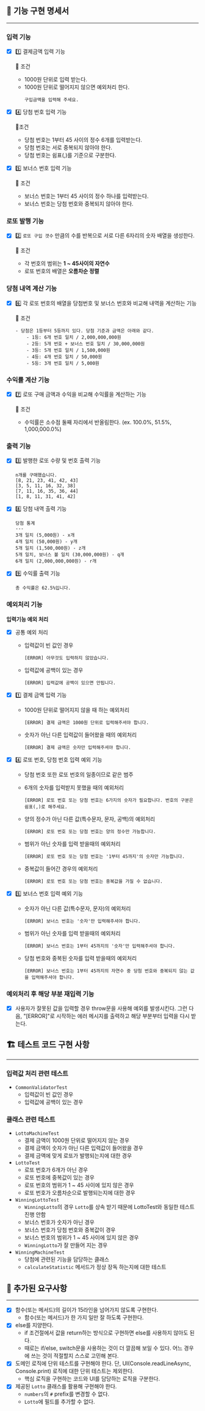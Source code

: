 ## **🚀 기능 구현 명세서**

---

### 입력 기능

- [X]  1️⃣ 결제금액 입력 기능

      🚨 조건
    - 1000원 단위로 입력 받는다.
    - 1000원 단위로 떨어지지 않으면 예외처리 한다.
         ```
         구입금액을 입력해 주세요.
         ```


- [X]  4️⃣ 당첨 번호 입력 기능

    🚨조건 
    - 당첨 번호는 1부터 45 사이의 정수 6개를 입력받는다.
    - 당첨 번호는 서로 중복되지 않아야 한다.
    - 당첨 번호는 쉼표(,)를 기준으로 구분한다.

    

- [X]  5️⃣ 보너스 번호 입력 기능

    🚨 조건
    - 보너스 번호는 1부터 45 사이의 정수 하나를 입력받는다.
    - 보너스 번호는 당첨 번호와 중복되지 않아야 한다.

### 로또 발행 기능

- [X]  2️⃣ `로또 구입 갯수` 만큼의 수를 반복으로 서로 다른 6자리의 숫자 배열을 생성한다.

    🚨 조건
    - 각 번호의 범위는 **1 ~ 45사이의 자연수**
    - 로또 번호의 배열은 **오름차순 정렬**

### 당첨 내역 계산 기능

- [X]  6️⃣ 각 로또 번호의 배열을 당첨번호 및 보너스 번호와 비교해 내역을 계산하는 기능

    🚨 조건

       - 당첨은 1등부터 5등까지 있다. 당첨 기준과 금액은 아래와 같다.
           - 1등: 6개 번호 일치 / 2,000,000,000원
           - 2등: 5개 번호 + 보너스 번호 일치 / 30,000,000원
           - 3등: 5개 번호 일치 / 1,500,000원
           - 4등: 4개 번호 일치 / 50,000원
           - 5등: 3개 번호 일치 / 5,000원
       


### 수익률 계산 기능

- [X]  7️⃣ 로또 구매 금액과 수익을 비교해 수익률을 계산하는 기능

    🚨 조건
    - 수익률은 소수점 둘째 자리에서 반올림한다. (ex. 100.0%, 51.5%, 1,000,000.0%)

### 출력 기능

- [X]  3️⃣ 발행한 로또 수량 및 번호 출력 기능

   ```
   n개를 구매했습니다.
   [8, 21, 23, 41, 42, 43]
   [3, 5, 11, 16, 32, 38]
   [7, 11, 16, 35, 36, 44]
   [1, 8, 11, 31, 41, 42]
   ```


- [X]  8️⃣ 당첨 내역 출력 기능

   ```
   당첨 통계
   ---
   3개 일치 (5,000원) - x개
   4개 일치 (50,000원) - y개
   5개 일치 (1,500,000원) - z개
   5개 일치, 보너스 볼 일치 (30,000,000원) - q개
   6개 일치 (2,000,000,000원) - r개
   ```


- [X]  9️⃣ 수익률 출력 기능

   ```
   총 수익률은 62.5%입니다.
   ```


### 예외처리 기능

**입력기능 예외 처리**
- [X] 공통 예외 처리
   - 입력값이 빈 값인 경우
  
      `[ERROR] 아무것도 입력하지 않았습니다.`

   - 입력값에 공백이 있는 경우

      `[ERROR] 입력값에 공백이 있으면 안됩니다.`

- [X]  1️⃣ 결제 금액 입력 기능
    - 1000원 단위로 떨어지지 않을 때 하는 예외처리

      `[ERROR] 결제 금액은 1000원 단위로 입력해주셔야 합니다.`

    - 숫자가 아닌 다른 입력값이 들어왔을 때의 예외처리

      `[ERROR] 결제 금액은 숫자만 입력해주셔야 합니다.`


- [X]  4️⃣ 로또 번호, 당첨 번호 입력 예외 기능
    - 당첨 번호 또한 로또 번호의 일종이므로 같은 범주
    - 6개의 숫자를 입력받지 못했을 때의 예외처리

      `[ERROR] 로또 번호 또는 당첨 번호는 6가지의 숫자가 필요합니다. 번호의 구분은 쉼표(,)로 해주세요.`

    - 양의 정수가 아닌 다른 값(특수문자, 문자, 공백)의 예외처리

      `[ERROR] 로또 번호 또는 당첨 번호는 양의 정수만 가능합니다.`

    - 범위가 아닌 숫자를 입력 받을때의 예외처리

      `[ERROR] 로또 번호 또는 당첨 번호는 '1부터 45까지'의 숫자만 가능합니다.`

    - 중복값이 들어간 경우의 예외처리

      `[ERROR] 로또 번호 또는 당첨 번호는 중복값을 가질 수 없습니다.`


- [X]  5️⃣ 보너스 번호 입력 예외 기능
    - 숫자가 아닌 다른 값(특수문자, 문자)의 예외처리

      `[ERROR] 보너스 번호는 '숫자'만 입력해주셔야 합니다.`

    - 범위가 아닌 숫자를 입력 받을때의 예외처리

      `[ERROR] 보너스 번호는 1부터 45까지의 '숫자'만 입력해주셔야 합니다.`

    - 당첨 번호와 중복된 숫자를 입력 받을때의 예외처리

      `[ERROR] 보너스 번호는 1부터 45까지의 자연수 중 당첨 번호와 중복되지 않는 값을 입력해주셔야 합니다.`

### 예외처리 후 해당 부분 재입력 기능
- [X] 사용자가 잘못된 값을 입력할 경우 throw문을 사용해 예외를 발생시킨다. 그런 다음, "[ERROR]"로 시작하는 에러 메시지를 출력하고 해당 부분부터 입력을 다시 받는다.

## **🏗️ 테스트 코드 구현 사항**

---

### 입력값 처리 관련 테스트

- `CommonValidatorTest`
   - 입력값이 빈 값인 경우
   - 입력값에 공백이 있는 경우

### 클래스 관련 테스트

- `LottoMachineTest`
   - 결제 금액이 1000원 단위로 떨어지지 않는 경우
   - 결제 금액이 숫자가 아닌 다른 입력값이 들어왔을 경우
   - 결제 금액에 맞게 로또가 발행되는지에 대한 경우
- `LottoTest`
   - 로또 번호가 6개가 아닌 경우
   - 로또 번호에 중복값이 있는 경우
   - 로또 번호의 범위가 1 ~ 45 사이에 있지 않은 경우
   - 로또 번호가 오름차순으로 발행되는지에 대한 경우
- `WinningLottoTest`
  - `WinningLotto`의 경우 `Lotto`를 상속 받기 때문에 LottoTest와 동일한 테스트 진행 안함
  - 보너스 번호가 숫자가 아닌 경우
  - 보너스 번호가 당첨 번호와 중복값이 경우
  - 보너스 번호의 범위가 1 ~ 45 사이에 있지 않은 경우
  - `WinningLotto`가 잘 만들어 지는 경우
- `WinningMachineTest`
  - 당첨에 관련된 기능을 담당하는 클래스
  - `calculateStatistic` 메서드가 정상 장독 하는지에 대한 테스트



## 📢 추가된 요구사항

---

-  [X] 함수(또는 메서드)의 길이가 15라인을 넘어가지 않도록 구현한다.
    - 함수(또는 메서드)가 한 가지 일만 잘 하도록 구현한다.
-  [X] else를 지양한다.
    - if 조건절에서 값을 return하는 방식으로 구현하면 else를 사용하지 않아도 된다.
    - 때로는 if/else, switch문을 사용하는 것이 더 깔끔해 보일 수 있다. 어느 경우에 쓰는 것이 적절할지 스스로 고민해 본다.
-  [X] 도메인 로직에 단위 테스트를 구현해야 한다. 단, UI(Console.readLineAsync, Console.print) 로직에 대한 단위 테스트는 제외한다.
    - 핵심 로직을 구현하는 코드와 UI를 담당하는 로직을 구분한다.
-  [X] 제공된 `Lotto` 클래스를 활용해 구현해야 한다.
    - `numbers`의 `#` prefix를 변경할 수 없다.
    - `Lotto`에 필드를 추가할 수 없다.

